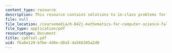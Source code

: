 ```yaml
---
content_type: resource
description: This resource contains solutions to in-class problems for week 6, friday.
file: null
file_location: /coursemedia/6-042j-mathematics-for-computer-science-fall-2005/fba8e129bfbe4d9ed0a5da566305a2d0_cp6fsol.pdf
file_type: application/pdf
resourcetype: Document
title: cp6fsol.pdf
uid: fba8e129-bfbe-4d9e-d0a5-da566305a2d0
---
```

